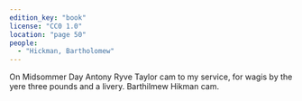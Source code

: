 ```yaml
---
edition_key: "book"
license: "CC0 1.0"
location: "page 50"
people:
  - "Hickman, Bartholomew"
---
```

On Midsommer Day Antony Ryve
Taylor cam to my service, for wagis by the yere three pounds and
a livery. Barthilmew Hikman cam.
